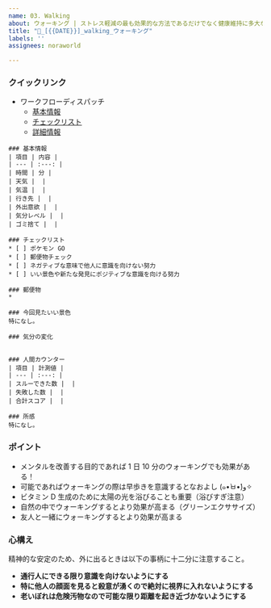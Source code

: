 ```yaml
---
name: 03. Walking
about: ウォーキング | ストレス軽減の最も効果的な方法であるだけでなく健康維持に多大な効果を発揮します
title: "👟_[{{DATE}}]_walking_ウォーキング"
labels: ''
assignees: noraworld

---
```


### クイックリンク
* ワークフローディスパッチ
    * [基本情報](https://github.com/noraworld/diary-templates-assistant/actions/workflows/walking-basic.yml)
    * [チェックリスト](https://github.com/noraworld/diary-templates-assistant/actions/workflows/walking-checklist.yml)
    * [詳細情報](https://github.com/noraworld/diary-templates-assistant/actions/workflows/walking-details.yml)

```
### 基本情報
| 項目 | 内容 |
| --- | :---: |
| 時間 | 分 |
| 天気 |  |
| 気温 |  |
| 行き先 |  |
| 外出意欲 |  |
| 気分レベル |  |
| ゴミ捨て |  |

### チェックリスト
* [ ] ポケモン GO
* [ ] 郵便物チェック
* [ ] ネガティブな意味で他人に意識を向けない努力
* [ ] いい景色や新たな発見にポジティブな意識を向ける努力

### 郵便物
*

### 今回見たいい景色
特になし。

### 気分の変化


### 人間カウンター
| 項目 | 計測値 |
| --- | :---: |
| スルーできた数 |  |
| 失敗した数 |  |
| 合計スコア |  |

### 所感
特になし。
```

### ポイント
* メンタルを改善する目的であれば 1 日 10 分のウォーキングでも効果がある！
* 可能であればウォーキングの際は早歩きを意識するとなおよし (๑•̀ㅂ•́)و✧
* ビタミン D 生成のために太陽の光を浴びることも重要（浴びすぎ注意）
* 自然の中でウォーキングするとより効果が高まる（グリーンエクササイズ）
* 友人と一緒にウォーキングするとより効果が高まる

### 心構え
精神的な安定のため、外に出るときは以下の事柄に十二分に注意すること。

* **通行人にできる限り意識を向けないようにする**
* **特に他人の顔面を見ると殺意が湧くので絶対に視界に入れないようにする**
* **老いぼれは危険汚物なので可能な限り距離を起き近づかないようにする**
